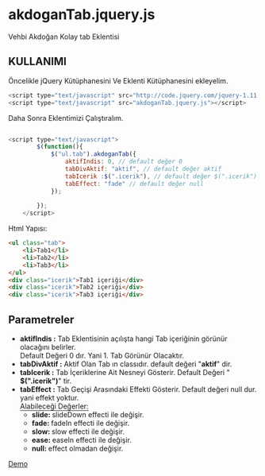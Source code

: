 akdoganTab.jquery.js
====================

Vehbi Akdoğan Kolay tab Eklentisi 


<h2> KULLANIMI </h2> 

Öncelikle jQuery Kütüphanesini Ve Eklenti Kütüphanesini ekleyelim. 

```js 
<script type="text/javascript" src="http://code.jquery.com/jquery-1.11.0.min.js"></script>
<script type="text/javascript" src="akdoganTab.jquery.js"></script>

```

Daha Sonra Eklentimizi Çalıştıralım. <br/>

```js

<script type="text/javascript">
		$(function(){
			$("ul.tab").akdoganTab({
				aktifIndis: 0, // default değer 0
				tabDivAktif: "aktif", // default değer aktif 
				tabIcerik :$(".icerik"), // default değer $(".icerik")
				tabEffect: "fade" // default değer null 
			});
			
		});
	</script>


```
Html Yapısı: 
```html
<ul class="tab">
	<li>Tab1</li>
	<li>Tab2</li>
	<li>Tab3</li>
</ul>
<div class="icerik">Tab1 içeriği</div>
<div class="icerik">Tab2 içeriği</div>
<div class="icerik">Tab3 içeriği</div>

```

<h2> Parametreler </h2>
<ul class="anlatim">
	<li> <b>aktifIndis :</b> Tab Eklentisinin açılışta hangi Tab içeriğinin görünür olacağını belirler.<br/> Default Değeri 0 dır. Yani 1. Tab Görünür Olacaktır.</li>
	<li> <b>tabDivAktif :</b> Aktif Olan Tab ın classıdır. default değeri "<b>aktif</b>" dir.</li>
	<li> <b>tabIcerik :</b> Tab İçeriklerine Ait Nesneyi Gösterir. Default Değeri " <b> $(".icerik")</b>" tir.</li>
	<li> <b>tabEffect :</b> Tab Geçişi Arasındaki Effekti Gösterir. Default değeri null dur. yani effekt yoktur. <br/>
		<span style="border-bottom:1px solid #333;"> Alabileceği Değerler:</span> <br/>
		<ul>
			<li> <b>slide: </b> slideDown effecti ile değişir.</li>
			<li> <b>fade: </b> fadeIn effecti ile değişir.</li>
			<li> <b>slow: </b> slow effecti ile değişir.</li>
			<li> <b>ease: </b> easeIn effecti ile değişir.</li>
			<li> <b>null: </b> effect olmadan değişir.</li>
		</ul>
	</li>
</ul>
			

 
<a href="http://vehbiakdogan.com/demolar/akdoganTab/" target="_blank">Demo</a>    


